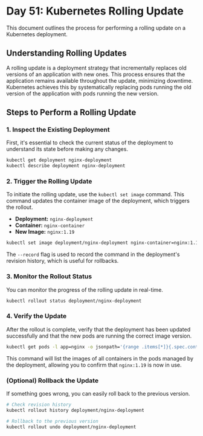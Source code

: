 # Day 51: Kubernetes Rolling Update

This document outlines the process for performing a rolling update on a Kubernetes deployment. 

## Understanding Rolling Updates

A rolling update is a deployment strategy that incrementally replaces old versions of an application with new ones. This process ensures that the application remains available throughout the update, minimizing downtime. Kubernetes achieves this by systematically replacing pods running the old version of the application with pods running the new version.

## Steps to Perform a Rolling Update

### 1. Inspect the Existing Deployment

First, it's essential to check the current status of the deployment to understand its state before making any changes.

```bash
kubectl get deployment nginx-deployment
kubectl describe deployment nginx-deployment
```

### 2. Trigger the Rolling Update

To initiate the rolling update, use the `kubectl set image` command. This command updates the container image of the deployment, which triggers the rollout.

- **Deployment:** `nginx-deployment`
- **Container:** `nginx-container`
- **New Image:** `nginx:1.19`

```bash
kubectl set image deployment/nginx-deployment nginx-container=nginx:1.19 --record
```
The `--record` flag is used to record the command in the deployment's revision history, which is useful for rollbacks.

### 3. Monitor the Rollout Status

You can monitor the progress of the rolling update in real-time.

```bash
kubectl rollout status deployment/nginx-deployment
```

### 4. Verify the Update

After the rollout is complete, verify that the deployment has been updated successfully and that the new pods are running the correct image version.

```bash
kubectl get pods -l app=nginx -o jsonpath='{range .items[*]}{.spec.containers[0].image}{"\n"}{end}'
```

This command will list the images of all containers in the pods managed by the deployment, allowing you to confirm that `nginx:1.19` is now in use.

### (Optional) Rollback the Update

If something goes wrong, you can easily roll back to the previous version.

```bash
# Check revision history
kubectl rollout history deployment/nginx-deployment

# Rollback to the previous version
kubectl rollout undo deployment/nginx-deployment
```